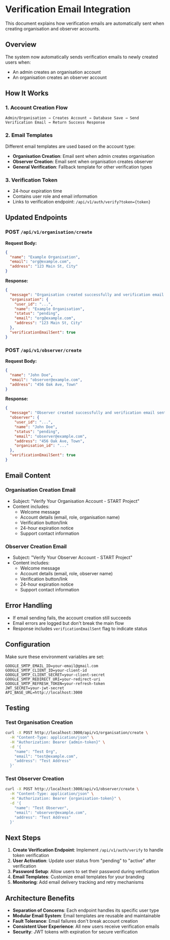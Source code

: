 # Verification Email Integration

This document explains how verification emails are automatically sent when creating organisation and observer accounts.

## Overview

The system now automatically sends verification emails to newly created users when:
- An admin creates an organisation account
- An organisation creates an observer account

## How It Works

### 1. Account Creation Flow

```
Admin/Organisation → Creates Account → Database Save → Send Verification Email → Return Success Response
```

### 2. Email Templates

Different email templates are used based on the account type:
- **Organisation Creation**: Email sent when admin creates organisation
- **Observer Creation**: Email sent when organisation creates observer
- **General Verification**: Fallback template for other verification types

### 3. Verification Token

- 24-hour expiration time
- Contains user role and email information
- Links to verification endpoint: `/api/v1/auth/verify?token={token}`

## Updated Endpoints

### POST `/api/v1/organisation/create`

**Request Body:**
```json
{
  "name": "Example Organisation",
  "email": "org@example.com",
  "address": "123 Main St, City"
}
```

**Response:**
```json
{
  "message": "Organisation created successfully and verification email sent",
  "organisation": {
    "user_id": "...",
    "name": "Example Organisation",
    "status": "pending",
    "email": "org@example.com",
    "address": "123 Main St, City"
  },
  "verificationEmailSent": true
}
```

### POST `/api/v1/observer/create`

**Request Body:**
```json
{
  "name": "John Doe",
  "email": "observer@example.com",
  "address": "456 Oak Ave, Town"
}
```

**Response:**
```json
{
  "message": "Observer created successfully and verification email sent",
  "observer": {
    "user_id": "...",
    "name": "John Doe",
    "status": "pending",
    "email": "observer@example.com",
    "address": "456 Oak Ave, Town",
    "organisation_id": "..."
  },
  "verificationEmailSent": true
}
```

## Email Content

### Organisation Creation Email
- Subject: "Verify Your Organisation Account - START Project"
- Content includes:
  - Welcome message
  - Account details (email, role, organisation name)
  - Verification button/link
  - 24-hour expiration notice
  - Support contact information

### Observer Creation Email
- Subject: "Verify Your Observer Account - START Project"
- Content includes:
  - Welcome message
  - Account details (email, role, observer name)
  - Verification button/link
  - 24-hour expiration notice
  - Support contact information

## Error Handling

- If email sending fails, the account creation still succeeds
- Email errors are logged but don't break the main flow
- Response includes `verificationEmailSent` flag to indicate status

## Configuration

Make sure these environment variables are set:
```env
GOOGLE_SMTP_EMAIL_ID=your-email@gmail.com
GOOGLE_SMTP_CLIENT_ID=your-client-id
GOOGLE_SMTP_CLIENT_SECRET=your-client-secret
GOOGLE_SMTP_REDIRECT_URI=your-redirect-uri
GOOGLE_SMTP_REFRESH_TOKEN=your-refresh-token
JWT_SECRET=your-jwt-secret
API_BASE_URL=http://localhost:3000
```

## Testing

### Test Organisation Creation
```bash
curl -X POST http://localhost:3000/api/v1/organisation/create \
  -H "Content-Type: application/json" \
  -H "Authorization: Bearer {admin-token}" \
  -d '{
    "name": "Test Org",
    "email": "test@example.com",
    "address": "Test Address"
  }'
```

### Test Observer Creation
```bash
curl -X POST http://localhost:3000/api/v1/observer/create \
  -H "Content-Type: application/json" \
  -H "Authorization: Bearer {organisation-token}" \
  -d '{
    "name": "Test Observer",
    "email": "observer@example.com",
    "address": "Test Address"
  }'
```

## Next Steps

1. **Create Verification Endpoint**: Implement `/api/v1/auth/verify` to handle token verification
2. **User Activation**: Update user status from "pending" to "active" after verification
3. **Password Setup**: Allow users to set their password during verification
4. **Email Templates**: Customize email templates for your branding
5. **Monitoring**: Add email delivery tracking and retry mechanisms

## Architecture Benefits

- **Separation of Concerns**: Each endpoint handles its specific user type
- **Modular Email System**: Email templates are reusable and maintainable
- **Fault Tolerance**: Email failures don't break account creation
- **Consistent User Experience**: All new users receive verification emails
- **Security**: JWT tokens with expiration for secure verification

